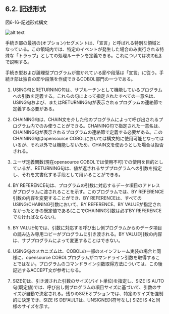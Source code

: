 ## 6.2. 記述形式

図6-16-記述形式構文

![alt text](Image/6-16.png)

手続き部の最初の(オプション)セグメントは、「宣言」と呼ばれる特別な領域となっている。この領域内では、特定のイベントが発生した場合のみ実行される特殊な「トラップ」としての処理ルーチンを定義できる。これについては次の[6.3](6-3.md)で説明する。

手続き型および論理型プログラムが書かれている節や段落は「宣言」に従う。手続き部は独自の節や段落を作成できるCOBOL部門の一つである。

1. USING句とRETURNING句は、サブルーチンとして機能しているプログラムへの引数を定義する。これらの句によって指定されたすべての一意名は、USING句および、またはRETURNING句が表示されるプログラムの連絡節で定義する必要がある。

2. CHAINING句は、CHAIN文を介した他のプログラムによって呼び出されるプログラム内でのみ使うことができる。CHAINING句で指定された一意名は、CHAINING句が表示されるプログラムの連絡節で定義する必要がある。このCHAINING句はopensource COBOLにおいては構文的に使用可能となってはいるが、それ以外では機能しないため、CHAIN文を使おうとした場合は拒否される。

3. ユーザ定義関数(現在opensource COBOLでは使用不可)での使用を目的としているが、RETURNING句は、値が返されるサブプログラムへの引数を指定し、それを文書化する手段として用いることができる。

4. BY REFERENCE句は、プログラムの引数に対応するデータ項目のアドレスがプログラムに渡されることを示す。このプログラムでは、BY REFERENCE引数の内容を変更することができ、BY REFERENCEは、すべてのUSING/CHAINING引数において、BY REFERENCE、BY VALUEが指定されなかったときの既定値である(ここでCHAINING引数は必ずBY REFERENCEでなければならない)。

5. BY VALUE句では、引数に対応する呼び出し側プログラムからのデータ項目の読み込み専用コピーがプログラムに引き渡される。BY VALUE引数の内容は、サブプログラムによって変更することはできない。

6. USING句のメカニズムは、COBOLの一部のメインフレーム実装の場合と同様に、opensource COBOLプログラムがコマンドライン引数を取得することではない。プログラムのコマンドライン引数取得方法については、この後記述するACCEPT文が参考になる。

7. SIZE句は、引き渡された引数のサイズ(バイト単位)を指定し、SIZE IS AUTO句(既定値)では、呼び出し側プログラムの項目サイズに基づいて、引数のサイズが自動で決定される。残りのSIZEオプションでは、特定のサイズを強制的に決定でき、SIZE IS DEFAULTは、UNSIGNED(符号なし) SIZE IS 4と同様のサイズを示す。

